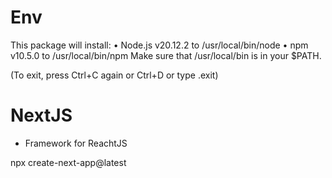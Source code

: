 # Env

This package will install:
	•	Node.js v20.12.2 to /usr/local/bin/node
	•	npm v10.5.0 to /usr/local/bin/npm
Make sure that /usr/local/bin is in your $PATH.

(To exit, press Ctrl+C again or Ctrl+D or type .exit)

# NextJS

- Framework for ReachtJS

npx create-next-app@latest

